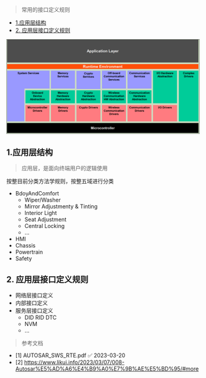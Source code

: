 > 常用的接口定义规则

- [1.应用层结构](#1应用层结构)
- [2. 应用层接口定义规则](#2-应用层接口定义规则)



![](../Images/20230320/2023032001.PNG)



## 1.应用层结构

> 应用层，是面向终端用户的逻辑使用

按整目前分类方法学规则，按整五域进行分类 

* BdoyAndComfort
  * Wiper/Washer
  * Mirror Adjustmenty & Tinting
  * Interior Light
  * Seat Adjustment
  * Central Locking
  * ... 
* HMI
* Chassis
* Powertrain
* Safety




## 2. 应用层接口定义规则

* 网络层接口定义
* 内部接口定义
* 服务层接口定义
  * DID RID DTC
  * NVM
  * ...














> 参考文档


* [1] AUTOSAR_SWS_RTE.pdf ✅ 2023-03-20
* [2] https://www.likui.info/2023/03/07/008-Autosar%E5%AD%A6%E4%B9%A0%E7%9B%AE%E5%BD%95/#more